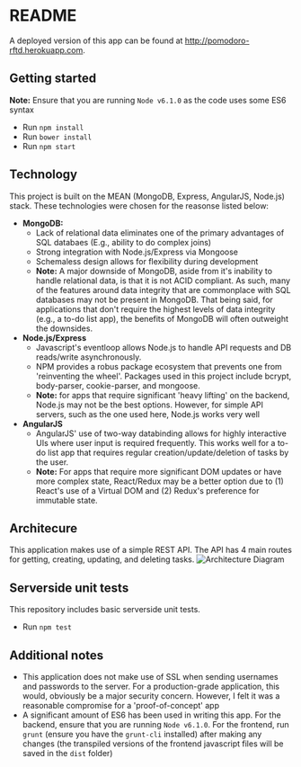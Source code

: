 # README

A deployed version of this app can be found at http://pomodoro-rftd.herokuapp.com.

## Getting started
**Note:** Ensure that you are running `Node v6.1.0` as the code uses some ES6 syntax
- Run `npm install`
- Run `bower install`
- Run `npm start`

## Technology
This project is built on the MEAN (MongoDB, Express, AngularJS, Node.js) stack. These technologies were chosen for the reasonse listed below:
- **MongoDB:**
  - Lack of relational data eliminates one of the primary advantages of SQL databaes (E.g., ability to do complex joins)
  - Strong integration with Node.js/Express via Mongoose
  - Schemaless design allows for flexibility during development
  - **Note:** A major downside of MongoDB, aside from it's inability to handle relational data, is that it is not ACID compliant. As such, many of the features around data integrity that are commonplace with SQL databases may not be present in MongoDB. That being said, for applications that don't require the highest levels of data integrity (e.g., a to-do list app), the benefits of MongoDB will often outweight the downsides.
- **Node.js/Express**
  - Javascript's eventloop allows Node.js to handle API requests and DB reads/write asynchronously.
  - NPM provides a robus package ecosystem that prevents one from 'reinventing the wheel'. Packages used in this project include bcrypt, body-parser, cookie-parser, and mongoose.
  - **Note:** for apps that require significant 'heavy lifting' on the backend, Node.js may not be the best options. However, for simple API servers, such as the one used here, Node.js works very well
- **AngularJS**
  - AngularJS' use of two-way databinding allows for highly interactive UIs where user input is required frequently. This works well for a to-do list app that requires regular creation/update/deletion of tasks by the user.
  - **Note:** For apps that require more significant DOM updates or have more complex state, React/Redux may be a better option due to (1) React's use of a Virtual DOM and (2) Redux's preference for immutable state.

## Architecure
This application makes use of a simple REST API. The API has 4 main routes for getting, creating, updating, and deleting tasks.
![Architecture Diagram](http://i.imgur.com/kiLIiyw.png)

## Serverside unit tests
This repository includes basic serverside unit tests.
- Run `npm test`

## Additional notes
- This application does not make use of SSL when sending usernames and passwords to the server. For a production-grade application, this would, obviously be a major security concern. However, I felt it was a reasonable compromise for a 'proof-of-concept' app
- A significant amount of ES6 has been used in writing this app. For the backend, ensure that you are running `Node v6.1.0`. For the frontend, run `grunt` (ensure you have the `grunt-cli` installed) after making any changes (the transpiled versions of the frontend javascript files will be saved in the `dist` folder)
